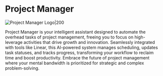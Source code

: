 # Project Manager

![Project Manager Logo|200](https://vivek-public-cdn.s3.us-west-2.amazonaws.com/project-manager.png)


Project Manager is your intelligent assistant designed to automate the overhead tasks of project management, freeing you to focus on high-leverage activities that drive growth and innovation. Seamlessly integrated with tools like Linear, this AI-powered system manages scheduling, updates task statuses, and tracks progress, transforming your workflow to reclaim time and boost productivity. Embrace the future of project management where your mental bandwidth is prioritized for strategic and complex problem-solving.

